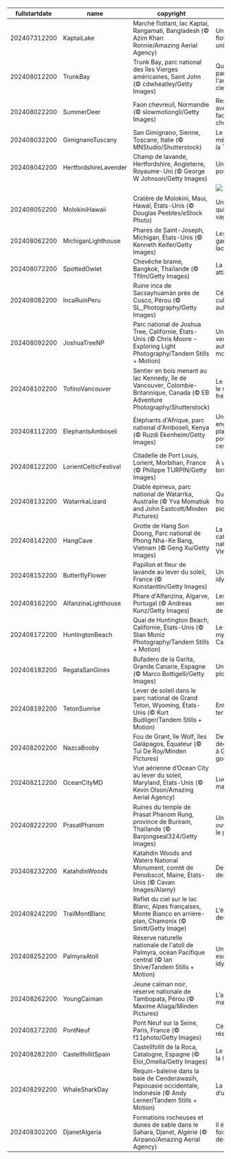 |fullstartdate|name|copyright|title|image|
|--|--|--|--|--|
202407312200|KaptaiLake|Marché flottant, lac Kaptai, Rangamati, Bangladesh (© Azim Khan Ronnie/Amazing Aerial Agency)|Un marché flottant unique|![](/fr-FR/2024/08/202407312200KaptaiLake.jpg)|
202408012200|TrunkBay|Trunk Bay, parc national des îles Vierges américaines, Saint John (© cdwheatley/Getty Images)|Quelque part sous l'arc-en-ciel|![](/fr-FR/2024/08/202408012200TrunkBay.jpg)|
202408022200|SummerDeer|Faon chevreuil, Normandie (© slowmotiongli/Getty Images)|Rencontre avec les faons chevreuils|![](/fr-FR/2024/08/202408022200SummerDeer.jpg)|
202408032200|GimignanoTuscany|San Gimignano, Sienne, Toscane, Italie (© MNStudio/Shutterstock)|Le joyau médiéval de la Toscane|![](/fr-FR/2024/08/202408032200GimignanoTuscany.jpg)|
202408042200|HertfordshireLavender|Champ de lavande, Hertfordshire, Angleterre, Royaume-Uni (© George W Johnson/Getty Images)|Une mer de pourpre|![](/fr-FR/2024/08/202408042200HertfordshireLavender.jpg)|
||||![](/fr-FR/2024/08/.jpg)|
202408052200|MolokiniHawaii|Cratère de Molokini, Maui, Hawaï, États-Unis (© Douglas Peebles/eStock Photo)|Un cratère qui fait des vagues|![](/fr-FR/2024/08/202408052200MolokiniHawaii.jpg)|
202408062200|MichiganLighthouse|Phares de Saint-Joseph, Michigan, États-Unis (© Kenneth Keifer/Getty Images)|Les gardiens du lac|![](/fr-FR/2024/08/202408062200MichiganLighthouse.jpg)|
202408072200|SpottedOwlet|Chevêche brame, Bangkok, Thaïlande (© Tfilm/Getty Images)|La chouette attitude|![](/fr-FR/2024/08/202408072200SpottedOwlet.jpg)|
202408082200|IncaRuinPeru|Ruine inca de Sacsayhuamán près de Cusco, Pérou (© SL_Photography/Getty Images)|Célébrons la culture autochtone|![](/fr-FR/2024/08/202408082200IncaRuinPeru.jpg)|
202408092200|JoshuaTreeNP|Parc national de Joshua Tree, Californie, États-Unis (© Chris Moore - Exploring Light Photography/Tandem Stills + Motion)|Un paysage venu d’un autre monde|![](/fr-FR/2024/08/202408092200JoshuaTreeNP.jpg)|
202408102200|TofinoVancouver|Sentier en bois menant au lac Kennedy, île de Vancouver, Colombie-Britannique, Canada (© EB Adventure Photography/Shutterstock)|Le chemin le moins fréquenté|![](/fr-FR/2024/08/202408102200TofinoVancouver.jpg)|
202408112200|ElephantsAmboseli|Éléphants d'Afrique, parc national d'Amboseli, Kenya (© Ruzdi Ekenheim/Getty Images)|Un engagement planétaire pour sauver ces géants|![](/fr-FR/2024/08/202408112200ElephantsAmboseli.jpg)|
202408122200|LorientCelticFestival|Citadelle de Port Louis, Lorient, Morbihan, France (© Philippe TURPIN/Getty Images)|À vos binious !|![](/fr-FR/2024/08/202408122200LorientCelticFestival.jpg)|
202408132200|WatarrkaLizard|Diable épineux, parc national de Watarrka, Australie (© Yva Momatiuk and John Eastcott/Minden Pictures)|Qui s'y frotte s'y pique !|![](/fr-FR/2024/08/202408132200WatarrkaLizard.jpg)|
202408142200|HangCave|Grotte de Hang Son Doong, Parc national de Phong Nha-Ke Bang, Vietnam (© Geng Xu/Getty Images)|La cathédrale naturelle du Vietnam|![](/fr-FR/2024/08/202408142200HangCave.jpg)|
202408152200|ButterflyFlower|Papillon et fleur de lavande au lever du soleil, France (© Konstanttin/Getty Images)|Un tableau idyllique|![](/fr-FR/2024/08/202408152200ButterflyFlower.jpg)|
202408162200|AlfanzinaLighthouse|Phare d'Alfanzina, Algarve, Portugal (© Andreas Kunz/Getty Images)|Les sentinelles de la mer|![](/fr-FR/2024/08/202408162200AlfanzinaLighthouse.jpg)|
202408172200|HuntingtonBeach|Quai de Huntington Beach, Californie, États-Unis (© Stan Moniz Photography/Tandem Stills + Motion)|Le quai mythique de Californie|![](/fr-FR/2024/08/202408172200HuntingtonBeach.jpg)|
202408182200|RegataSanGines|Bufadero de la Garita, Grande Canarie, Espagne (© Marco Bottigelli/Getty Images)|Un petit plongeon ?|![](/fr-FR/2024/08/202408182200RegataSanGines.jpg)|
202408192200|TetonSunrise|Lever de soleil dans le parc national de Grand Teton, Wyoming, États-Unis (© Kurt Budliger/Tandem Stills + Motion)|Entre ciel et terre|![](/fr-FR/2024/08/202408192200TetonSunrise.jpg)|
202408202200|NazcaBooby|Fou de Grant, île Wolf, îles Galápagos, Équateur (© Tui De Roy/Minden Pictures)|Des découvertes à Galápa-gogo|![](/fr-FR/2024/08/202408202200NazcaBooby.jpg)|
202408212200|OceanCityMD|Vue aérienne d’Ocean City au lever du soleil, Maryland, États-Unis (© Kevin Olson/Amazing Aerial Agency)|Lueur matinale|![](/fr-FR/2024/08/202408212200OceanCityMD.jpg)|
202408222200|PrasatPhanom|Ruines du temple de Prasat Phanom Rung, province de Buriram, Thaïlande (© Banjongseal324/Getty Images)|Une porte ouverte sur le passé|![](/fr-FR/2024/08/202408222200PrasatPhanom.jpg)|
202408232200|KatahdinWoods|Katahdin Woods and Waters National Monument, comté de Penobscot, Maine, États-Unis (© Cavan Images/Alamy)|De l’eau et des bois|![](/fr-FR/2024/08/202408232200KatahdinWoods.jpg)|
202408242200|TrailMontBlanc|Reflet du ciel sur le lac Blanc, Alpes françaises, Monte Bianco en arrière-plan, Chamonix (© Smitt/Getty Image)|L’émeraude des Alpes|![](/fr-FR/2024/08/202408242200TrailMontBlanc.jpg)|
202408252200|PalmyraAtoll|Réserve naturelle nationale de l'atoll de Palmyra, océan Pacifique central (© Ian Shive/Tandem Stills + Motion)|Une petite escapade idyllique ?|![](/fr-FR/2024/08/202408252200PalmyraAtoll.jpg)|
202408262200|YoungCaiman|Jeune caïman noir, réserve nationale de Tambopata, Pérou (© Maxime Aliaga/Minden Pictures)|L’appel du marais|![](/fr-FR/2024/08/202408262200YoungCaiman.jpg)|
202408272200|PontNeuf|Pont Neuf sur la Seine, Paris, France (© f11photo/Getty Images)|Célébrons la résilience !|![](/fr-FR/2024/08/202408272200PontNeuf.jpg)|
202408282200|CastellfollitSpain|Castellfollit de la Roca, Catalogne, Espagne (© Eloi_Omella/Getty Images)|Le joyau de la Catalogne|![](/fr-FR/2024/08/202408282200CastellfollitSpain.jpg)|
202408292200|WhaleSharkDay|Requin-baleine dans la baie de Cenderawasih, Papouasie occidentale, Indonésie (© Andy Lerner/Tandem Stills + Motion)|La douceur d’un géant|![](/fr-FR/2024/08/202408292200WhaleSharkDay.jpg)|
202408302200|DjanetAlgeria|Formations rocheuses et dunes de sable dans le Sahara, Djanet, Algérie (© Airpano/Amazing Aerial Agency)|Il était une fois le désert|![](/fr-FR/2024/08/202408302200DjanetAlgeria.jpg)|
